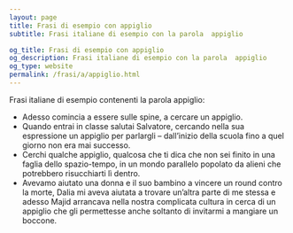 ```yaml
---
layout: page
title: Frasi di esempio con appiglio 
subtitle: Frasi italiane di esempio con la parola  appiglio

og_title: Frasi di esempio con appiglio 
og_description: Frasi italiane di esempio con la parola  appiglio
og_type: website
permalink: /frasi/a/appiglio.html
---
```


Frasi italiane di esempio contenenti la parola appiglio:


- Adesso comincia a essere sulle spine, a cercare un appiglio.
- Quando entrai in classe salutai Salvatore, cercando nella sua espressione un appiglio per parlargli – dall’inizio della scuola fino a quel giorno non era mai successo.
- Cerchi qualche appiglio, qualcosa che ti dica che non sei finito in una faglia dello spazio-tempo, in un mondo parallelo popolato da alieni che potrebbero risucchiarti lì dentro.
- Avevamo aiutato una donna e il suo bambino a vincere un round contro la morte, Dalia mi aveva aiutata a trovare un’altra parte di me stessa e adesso Majid arrancava nella nostra complicata cultura in cerca di un appiglio che gli permettesse anche soltanto di invitarmi a mangiare un boccone.
